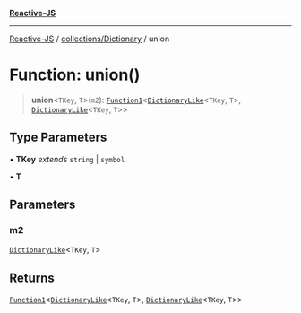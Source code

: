 [**Reactive-JS**](../../../README.md)

***

[Reactive-JS](../../../README.md) / [collections/Dictionary](../README.md) / union

# Function: union()

> **union**\<`TKey`, `T`\>(`m2`): [`Function1`](../../../functions/type-aliases/Function1.md)\<[`DictionaryLike`](../../interfaces/DictionaryLike.md)\<`TKey`, `T`\>, [`DictionaryLike`](../../interfaces/DictionaryLike.md)\<`TKey`, `T`\>\>

## Type Parameters

• **TKey** *extends* `string` \| `symbol`

• **T**

## Parameters

### m2

[`DictionaryLike`](../../interfaces/DictionaryLike.md)\<`TKey`, `T`\>

## Returns

[`Function1`](../../../functions/type-aliases/Function1.md)\<[`DictionaryLike`](../../interfaces/DictionaryLike.md)\<`TKey`, `T`\>, [`DictionaryLike`](../../interfaces/DictionaryLike.md)\<`TKey`, `T`\>\>
